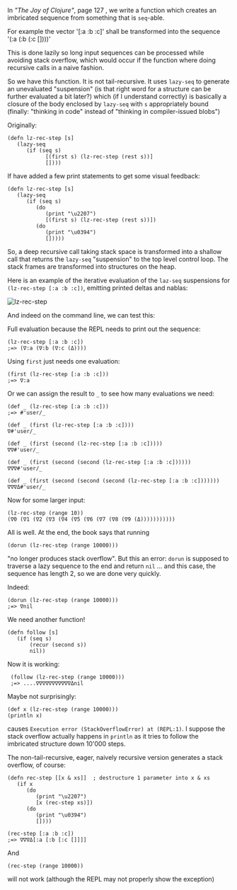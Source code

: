 In *"The Joy of Clojure"*, page 127 , we write a function which creates an imbricated sequence from something
that is `seq`-able.

For example the vector '[:a :b :c]' shall be transformed into the sequence '(:a (:b (:c [])))'

This is done lazily so long input sequences can be processed while avoiding stack overflow, which would occur
if the function where doing recursive calls in a naive fashion.

So we have this function. It is not tail-recursive. It uses `lazy-seq` to generate an unevaluated
"suspension" (is that right word for a structure can be further evaluated a bit later?) which
(if I understand correctly) is basically a closure of the body enclosed by `lazy-seq` with `s` appropriately bound
(finally: "thinking in code" instead of "thinking in compiler-issued blobs")

Originally:

    (defn lz-rec-step [s]
       (lazy-seq
          (if (seq s)
                [(first s) (lz-rec-step (rest s))]
                [])))

If have added a few print statements to get some visual feedback:

    (defn lz-rec-step [s]
       (lazy-seq
          (if (seq s)
             (do
                (print "\u2207")
                [(first s) (lz-rec-step (rest s))])
             (do
                (print "\u0394")
                []))))

So, a deep recursive call taking stack space is transformed into a shallow call that returns
the `lazy-seq` "suspension" to the top level control loop. The stack frames are transformed
into structures on the heap.

Here is an example of the iterative evaluation of the `laz-seq` suspensions for `(lz-rec-step [:a :b :c])`,
emitting printed deltas and nablas:

![lz-rec-step](https://user-images.githubusercontent.com/483879/60338272-0be14400-9995-11e9-865c-90507561779e.png)

And indeed on the command line, we can test this:

Full evaluation because the REPL needs to print out the sequence:

    (lz-rec-step [:a :b :c])
    ;=> (∇:a (∇:b (∇:c (Δ))))

Using `first` just needs one evaluation:

    (first (lz-rec-step [:a :b :c]))
    ;=> ∇:a

Or we can assign the result to `_` to see how many evaluations we need:

    (def _ (lz-rec-step [:a :b :c]))
    ;=> #'user/_

    (def _ (first (lz-rec-step [:a :b :c])))
    ∇#'user/_

    (def _ (first (second (lz-rec-step [:a :b :c]))))
    ∇∇#'user/_

    (def _ (first (second (second (lz-rec-step [:a :b :c])))))
    ∇∇∇#'user/_

    (def _ (first (second (second (second (lz-rec-step [:a :b :c]))))))
    ∇∇∇Δ#'user/_

Now for some larger input:

    (lz-rec-step (range 10))
    (∇0 (∇1 (∇2 (∇3 (∇4 (∇5 (∇6 (∇7 (∇8 (∇9 (Δ)))))))))))

All is well. At the end, the book says that running

    (dorun (lz-rec-step (range 10000)))

"no longer produces stack overflow". But this an error: `dorun` is supposed to traverse a lazy sequence
to the end and return `nil` ... and this case, the sequence has length 2, so we are done very quickly.

Indeed:

    (dorun (lz-rec-step (range 10000)))
    ;=> ∇nil

We need another function!

    (defn follow [s]
       (if (seq s)
           (recur (second s))
           nil))

Now it is working:

     (follow (lz-rec-step (range 10000)))
     ;=> ....∇∇∇∇∇∇∇∇∇∇∇Δnil

Maybe not surprisingly:

    (def x (lz-rec-step (range 10000)))
    (println x)

causes `Execution error (StackOverflowError) at (REPL:1)`. I suppose the stack overflow
actually happens in `println` as it tries to follow the imbricated structure down 10'000 steps.

The non-tail-recursive, eager, naively recursive version generates a stack overflow, of course:

    (defn rec-step [[x & xs]]  ; destructure 1 parameter into x & xs
       (if x
          (do
             (print "\u2207")
             [x (rec-step xs)])
          (do
             (print "\u0394")
             [])))

    (rec-step [:a :b :c])
    ;=> ∇∇∇Δ[:a [:b [:c []]]]

And

    (rec-step (range 10000))

will not work (although the REPL may not properly show the exception)
